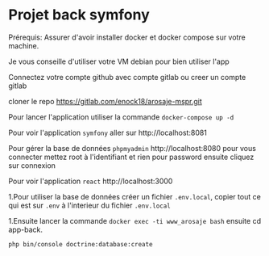# Projet back symfony 

Prérequis:
Assurer d'avoir installer docker et docker compose sur votre machine.

Je vous conseille d'utiliser votre VM debian pour bien utiliser l'app

Connectez votre compte github avec compte gitlab ou creer un compte gitlab

cloner le repo https://gitlab.com/enock18/arosaje-mspr.git

Pour lancer l'application utiliser la commande `docker-compose up -d`

Pour voir l'application `symfony` aller sur http://localhost:8081 

Pour gérer la base de données `phpmyadmin` http://localhost:8080
pour vous connecter mettez root à l'identifiant et rien pour password ensuite cliquez sur connexion

Pour voir l'application `react` http://localhost:3000



1.Pour utiliser la base de données créer un fichier `.env.local`, copier tout ce qui est  sur `.env` à l'interieur du fichier `.env.local` 

1.Ensuite lancer la commande `docker exec -ti www_arosaje bash` ensuite cd app-back.

`php bin/console doctrine:database:create`